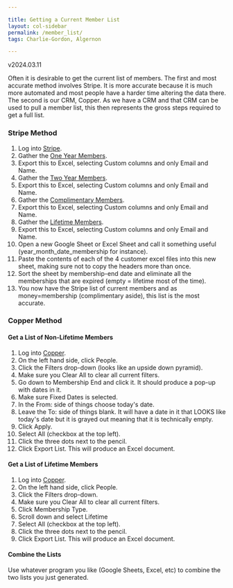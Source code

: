 ```yaml
---

title: Getting a Current Member List
layout: col-sidebar
permalink: /member_list/
tags: Charlie-Gordon, Algernon

---
```

v2024.03.11

Often it is desirable to get the current list of members. The first and most accurate method involves Stripe. It is more accurate because it is much more automated and most people have a harder time altering the data there. The second is our CRM, Copper. As we have a CRM and that CRM can be used to pull a member list, this then represents the gross steps required to get a full list. 

### Stripe Method
1. Log into [Stripe](https://stripe.com/).
2. Gather the [One Year Members](https://dashboard.stripe.com/search?query=metadata%3Amembership_type%3Done).
3. Export this to Excel, selecting Custom columns and only Email and Name.
4. Gather the [Two Year Members](https://dashboard.stripe.com/search?query=metadata%3Amembership_type%3Dtwo).
5. Export this to Excel, selecting Custom columns and only Email and Name.
6. Gather the [Complimentary Members](https://dashboard.stripe.com/search?query=metadata%3Amembership_type%3Dcomplimentary).
7. Export this to Excel, selecting Custom columns and only Email and Name.
8. Gather the [Lifetime Members](https://dashboard.stripe.com/search?query=metadata%3Amembership_type%3Dlifetime).
9. Export this to Excel, selecting Custom columns and only Email and Name.
10. Open a new Google Sheet or Excel Sheet and call it something useful (year_month_date_membership for instance).
12. Paste the contents of each of the 4 customer excel files into this new sheet, making sure not to copy the headers more than once.
13. Sort the sheet by membership-end date and eliminate all the memberships that are expired (empty = lifetime most of the time).
14. You now have the Stripe list of current members and as money=membership (complimentary aside), this list is the most accurate.

### Copper Method
#### Get a List of Non-Lifetime Members

1. Log into [Copper](https://copper.com/).
2. On the left hand side, click People.
3. Click the Filters drop-down (looks like an upside down pyramid).
4. Make sure you Clear All to clear all current filters.
5. Go down to Membership End and click it. It should produce a pop-up with dates in it.
6. Make sure Fixed Dates is selected.
7. In the From: side of things choose today's date.
8. Leave the To: side of things blank. It will have a date in it that LOOKS like today's date but it is grayed out meaning that it is technically empty.
9. Click Apply.
10. Select All (checkbox at the top left).
11. Click the three dots next to the pencil.
12. Click Export List. This will produce an Excel document.

#### Get a List of Lifetime Members

1. Log into [Copper](https://copper.com/).
2. On the left hand side, click People.
3. Click the Filters drop-down.
4. Make sure you Clear All to clear all current filters.
5. Click Membership Type.
6. Scroll down and select Lifetime
7. Select All (checkbox at the top left).
8. Click the three dots next to the pencil.
9. Click Export List. This will produce an Excel document.

#### Combine the Lists

Use whatever program you like (Google Sheets, Excel, etc) to combine the two lists you just generated.

#### 
